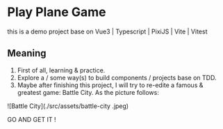 # Play Plane Game

this is a demo project base on Vue3 | Typescript | PixiJS | Vite | Vitest 

## Meaning

1. First of all, learning & practice.
2. Explore a / some way(s) to build components / projects base on TDD.
3. Maybe after finishing this project, I will try to re-edite a famous & greatest game: Battle City. As the picture follows:

![Battle City](./src/assets/battle-city .jpeg)

GO AND GET IT !
